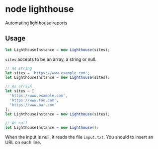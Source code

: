 # node lighthouse

Automating lighthouse reports

## Usage

```javascript
let LighthouseInstance = new Lighthouse(sites);
```
`sites` accepts to be an array, a string or null.

```javascript
// As string
let sites = 'https://www.example.com';
let LighthouseInstance = new Lighthouse(sites);
```

```javascript
// As arrayÂ
let sites = [
  'https://www.example.com',
  'https://www.foo.com',
  'https://www.bar.com'
];
let LighthouseInstance = new Lighthouse(sites);
```

```javascript
// As null
let LighthouseInstance = new Lighthouse();
```
When the input is null, it reads the file `input.txt`. You should to insert an URL on each line.

